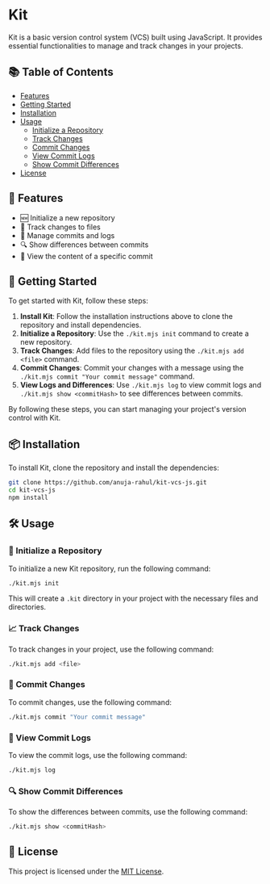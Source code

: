 # Kit

Kit is a basic version control system (VCS) built using JavaScript. It provides essential functionalities to manage and track changes in your projects.

## 📚 Table of Contents

- [Features](#-features)
- [Getting Started](#-getting-started)
- [Installation](#-installation)
- [Usage](#-usage)
  - [Initialize a Repository](#-initialize-a-repository)
  - [Track Changes](#-track-changes)
  - [Commit Changes](#-commit-changes)
  - [View Commit Logs](#-view-commit-logs)
  - [Show Commit Differences](#-show-commit-differences)
- [License](#-license)

## 🚀 Features

- 🆕 Initialize a new repository
- 📂 Track changes to files
- 📝 Manage commits and logs
- 🔍 Show differences between commits
- 📜 View the content of a specific commit

## 🏁 Getting Started

To get started with Kit, follow these steps:

1. **Install Kit**: Follow the installation instructions above to clone the repository and install dependencies.
2. **Initialize a Repository**: Use the `./kit.mjs init` command to create a new repository.
3. **Track Changes**: Add files to the repository using the `./kit.mjs add <file>` command.
4. **Commit Changes**: Commit your changes with a message using the `./kit.mjs commit "Your commit message"` command.
5. **View Logs and Differences**: Use `./kit.mjs log` to view commit logs and `./kit.mjs show <commitHash>` to see differences between commits.

By following these steps, you can start managing your project's version control with Kit.

## 📦 Installation

To install Kit, clone the repository and install the dependencies:

```bash
git clone https://github.com/anuja-rahul/kit-vcs-js.git
cd kit-vcs-js
npm install
```

## 🛠️ Usage

### 🏁 Initialize a Repository

To initialize a new Kit repository, run the following command:

```bash
./kit.mjs init
```

This will create a `.kit` directory in your project with the necessary files and directories.

### 📈 Track Changes

To track changes in your project, use the following command:

```bash
./kit.mjs add <file>
```

### 💾 Commit Changes

To commit changes, use the following command:

```bash
./kit.mjs commit "Your commit message"
```

### 📜 View Commit Logs

To view the commit logs, use the following command:

```bash
./kit.mjs log
```

### 🔍 Show Commit Differences

To show the differences between commits, use the following command:

```bash
./kit.mjs show <commitHash>
```

## 📄 License

This project is licensed under the [MIT License](LICENSE).
